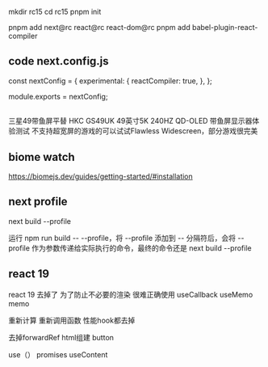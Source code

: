 mkdir rc15
cd rc15
pnpm init 

pnpm add next@rc react@rc react-dom@rc
pnpm add babel-plugin-react-compiler

## code next.config.js
const nextConfig = {
  experimental: {
    reactCompiler: true,
  },
};
 
module.exports = nextConfig;

## 
三星49带鱼屏平替 HKC GS49UK 49英寸5K 240HZ QD-OLED 带鱼屏显示器体验测试
不支持超宽屏的游戏的可以试试Flawless Widescreen，部分游戏很完美

## biome watch

https://biomejs.dev/guides/getting-started/#installation



## next profile
next build --profile


运行 npm run build -- --profile，将 --profile 添加到 -- 分隔符后，会将 --profile 作为参数传递给实际执行的命令，最终的命令还是 next build --profile

## react 19
react 19 去掉了 为了防止不必要的渲染 很难正确使用
useCallback
useMemo
memo

重新计算
重新调用函数
性能hook都去掉

去掉forwardRef html组建 button


use（） promises
useContent

